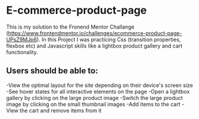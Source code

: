 # E-commerce-product-page
This is my solution to the Fronend Mentor Challange (https://www.frontendmentor.io/challenges/ecommerce-product-page-UPsZ9MJp6). In this Project I was practicing Css (transition properties, flexbox etc) and Javascript skills like a lightbox product gallery and cart functionality. 


## Users should be able to:
-View the optimal layout for the site depending on their device's screen size
-See hover states for all interactive elements on the page
-Open a lightbox gallery by clicking on the large product image
-Switch the large product image by clicking on the small thumbnail images
-Add items to the cart
-View the cart and remove items from it
